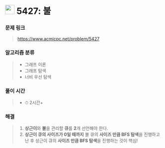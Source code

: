 # <img src="https://static.solved.ac/tier_small/12.svg" width=30> 5427: 불 

### 문제 링크
> https://www.acmicpc.net/problem/5427

### 알고리즘 분류
>- 그래프 이론
>- 그래프 탐색
>- 너비 우선 탐색

### 풀이 시간
>- ⏱ 2시간+

### 해결
> 1. **상근이**와 **불**을 관리할 **큐**를 **2**개 선언해야 한다.
> 2. **상근이 큐의 사이즈가 0일 때까지** 불 큐의 **사이즈 만큼 BFS 탐색**을 진행하고 난 후 상근이 큐의 **사이즈 만큼 BFS 탐색**을 진행하는 것이 핵심!